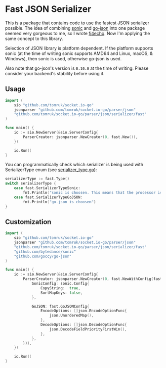 # Fast JSON Serializer

This is a package that contains code to use the fastest JSON serializer possible. The idea of combining [sonic](https://github.com/bytedance/sonic) and [go-json](https://github.com/goccy/go-json) into one package seemed very gorgeous to me, so I wrote [fj4echo](https://github.com/tomruk/fj4echo). Now I'm applying the same concept to this library.

Selection of JSON library is platform dependent. If the platform supports sonic (at the time of writing sonic supports AMD64 and Linux, macOS, & Windows), then sonic is used, otherwise go-json is used.

Also note that go-json's version is `0.10.0` at the time of writing. Please consider your backend's stability before using it.

## Usage

```go
import (
    sio "github.com/tomruk/socket.io-go"
    jsonparser "github.com/tomruk/socket.io-go/parser/json"
    "github.com/tomruk/socket.io-go/parser/json/serializer/fast"
)

func main() {
    io := sio.NewServer(&sio.ServerConfig{
        ParserCreator: jsonparser.NewCreator(0, fast.New()),
    })

    io.Run()
}
```

You can programmatically check which serializer is being used with SerializerType enum (see [serializer_type.go](serializer_type.go)):

```go
serializerType := fast.Type()
switch serializerType {
    case fast.SerializerTypeSonic:
        fmt.Println("sonic is choosen. This means that the processor is amd64")
    case fast.SerializerTypeGoJSON:
        fmt.Println("go-json is choosen")
}

```

## Customization

```go
import (
    sio "github.com/tomruk/socket.io-go"
    jsonparser "github.com/tomruk/socket.io-go/parser/json"
    "github.com/tomruk/socket.io-go/parser/json/serializer/fast"
    "github.com/bytedance/sonic"
    "github.com/goccy/go-json"
)

func main() {
    io := sio.NewServer(&sio.ServerConfig{
        ParserCreator: jsonparser.NewCreator(0, fast.NewWithConfig(fast.Config{
            SonicConfig: sonic.Config{
                CopyString:  true,
                SortMapKeys: false,
            },

            GoJSON: fast.GoJSONConfig{
                EncodeOptions: []json.EncodeOptionFunc{
                    json.UnorderedMap(),
                },
                DecodeOptions: []json.DecodeOptionFunc{
                    json.DecodeFieldPriorityFirstWin(),
                },
            },
        })),
    })

    io.Run()
}
```
